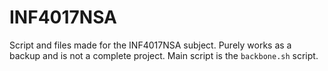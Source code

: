 # INF4017NSA
Script and files made for the INF4017NSA subject. Purely works  as a backup and is not a complete project. Main script is the `backbone.sh` script.

